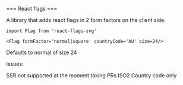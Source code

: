 === React flags ===

A library that adds react flags in 2 form factors on the client side:

```
import Flag from 'react-flags-svg'

<Flag formFactor='normal|square' countryCode='AU' size=24/>
```

Defaults to normal of size 24

Issues:

SSR not supported at the moment taking PRs
ISO2 Country code only
